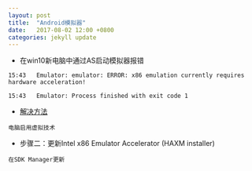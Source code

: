 ```yaml
---
layout: post
title:  "Android模拟器"
date:   2017-08-02 12:00 +0800
categories: jekyll update
---
```


- 在win10新电脑中通过AS启动模拟器报错
```
15:43	Emulator: emulator: ERROR: x86 emulation currently requires hardware acceleration!

15:43	Emulator: Process finished with exit code 1
```
- [解决方法](https://blog.csdn.net/m0_37292262/article/details/81394743)
```
电脑启用虚拟技术
```
- 步骤二：更新Intel x86 Emulator Accelerator (HAXM installer)
```
在SDK Manager更新
```